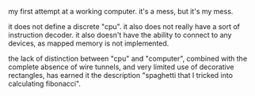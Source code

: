my first attempt at a working computer. it's a mess, but it's my mess.

it does not define a discrete "cpu". it also does not really have a sort of instruction decoder. it also doesn't have the ability to connect to any devices, as mapped memory is not implemented.

the lack of distinction between "cpu" and "computer", combined with the complete absence of wire tunnels, and very limited use of decorative rectangles, has earned it the description "spaghetti that I tricked into calculating fibonacci".
